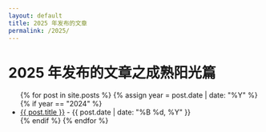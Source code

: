 ```yaml
---
layout: default
title: 2025 年发布的文章
permalink: /2025/
---
```


<h1>2025 年发布的文章之成熟阳光篇</h1>

<ul>
  {% for post in site.posts %}
    {% assign year = post.date | date: "%Y" %}
    {% if year == "2024" %}
      <li>
        <a href="{{ post.url }}">{{ post.title }}</a> - {{ post.date | date: "%B %d, %Y" }}
      </li>
    {% endif %}
  {% endfor %}
</ul>